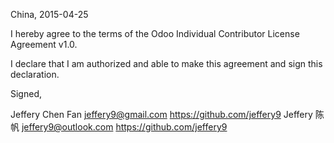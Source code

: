 China, 2015-04-25

I hereby agree to the terms of the Odoo Individual Contributor License
Agreement v1.0.

I declare that I am authorized and able to make this agreement and sign this
declaration.

Signed,

Jeffery Chen Fan jeffery9@gmail.com  https://github.com/jeffery9
Jeffery 陈帆 jeffery9@outlook.com  https://github.com/jeffery9

